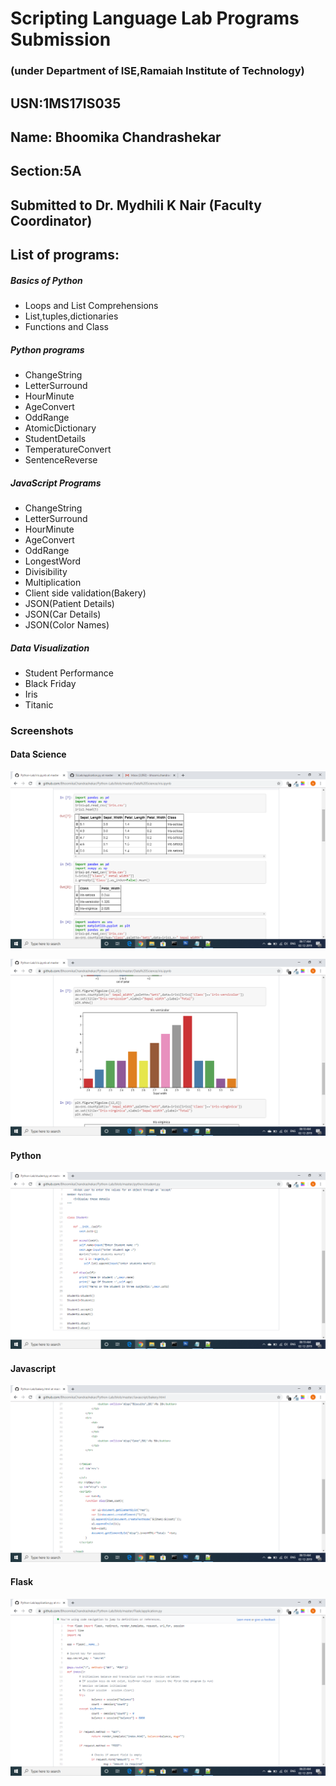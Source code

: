 # Scripting Language Lab Programs Submission

### (under Department of ISE,Ramaiah Institute of Technology)

## USN:1MS17IS035

## Name: Bhoomika Chandrashekar

## Section:5A

## Submitted to Dr. Mydhili K Nair (Faculty Coordinator)

 
## List of programs:

##### Basics of Python
  * Loops and List Comprehensions
  * List,tuples,dictionaries
  * Functions and Class
  
##### Python programs
  * ChangeString
  * LetterSurround
  * HourMinute
  * AgeConvert
  * OddRange
  * AtomicDictionary
  * StudentDetails
  * TemperatureConvert
  * SentenceReverse
  
##### JavaScript Programs
  * ChangeString
  * LetterSurround
  * HourMinute
  * AgeConvert
  * OddRange
  * LongestWord
  * Divisibility
  * Multiplication
  * Client side validation(Bakery)
  * JSON(Patient Details)
  * JSON(Car Details)
  * JSON(Color Names)
  
##### Data Visualization
  * Student Performance
  * Black Friday
  * Iris
  * Titanic

### Screenshots
#### Data Science
![alt tab](https://github.com/BhoomikaChandrashekar/Python-Lab/blob/master/Data%20Science/Screenshot%20(29).png)

![alt tab](https://github.com/BhoomikaChandrashekar/Python-Lab/blob/master/Data%20Science/Screenshot%20(30).png)

#### Python
![alt tab](https://github.com/BhoomikaChandrashekar/Python-Lab/blob/master/python/Screenshot%20(31).png)

#### Javascript
![alt tab](https://github.com/BhoomikaChandrashekar/Python-Lab/blob/master/Javascript/Screenshot%20(32).png)

#### Flask
![alt tab](https://github.com/BhoomikaChandrashekar/Python-Lab/blob/master/Flask/Screenshot%20(33).png)




